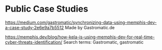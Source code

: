 # Public Case Studies


https://medium.com/gastromatic/synchronizing-data-using-memphis-dev-a-case-study-2e6e9a7b5512
Made by Gastromatic.de

https://memphis.dev/blog/how-kela-is-using-memphis-dev-for-real-time-cyber-threats-identification/
Search terms: Gastromatic, gastromatic

<!-- {% reminder that I need to rich embed these} -->